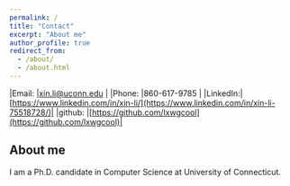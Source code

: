 ```yaml
---
permalink: /
title: "Contact"
excerpt: "About me"
author_profile: true
redirect_from: 
  - /about/
  - /about.html
---
```


|Email:   |xin.li@uconn.edu          |
|Phone:   |860-617-9785                   |
|LinkedIn:|[https://www.linkedin.com/in/xin-li/](https://www.linkedin.com/in/xin-li-75518728/)|
|github:  |[https://github.com/lxwgcool](https://github.com/lxwgcool)|

About me
------
I am a Ph.D. candidate in Computer Science at University of Connecticut.
